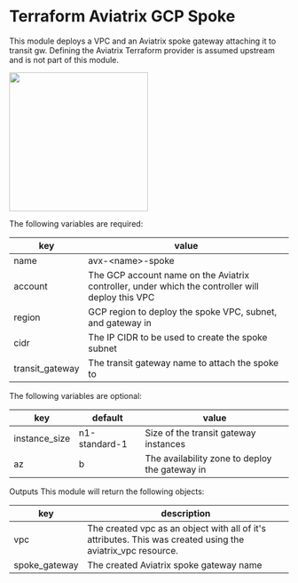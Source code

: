# Terraform Aviatrix GCP Spoke

This module deploys a VPC and an Aviatrix spoke gateway attaching it to transit gw. Defining the Aviatrix Terraform provider is assumed upstream and is not part of this module.

<img src="https://avtx-tf-modules-images.s3.amazonaws.com/spoke-vpc-gcp.png"  height="250">

The following variables are required:

key | value
--- | ---
name | avx-\<name\>-spoke | Name for this Spoke VPC, Subnet, and Gateway
account | The GCP account name on the Aviatrix controller, under which the controller will deploy this VPC
region | GCP region to deploy the spoke VPC, subnet, and gateway in
cidr | The IP CIDR to be used to create the spoke subnet
transit_gateway | The transit gateway name to attach the spoke to

The following variables are optional:

key | default | value
--- | --- | ---
instance_size | n1-standard-1 | Size of the transit gateway instances
az | b | The availability zone to deploy the gateway in

Outputs
This module will return the following objects:

key | description
--- | ---
vpc | The created vpc as an object with all of it's attributes. This was created using the aviatrix_vpc resource.
spoke_gateway | The created Aviatrix spoke gateway name